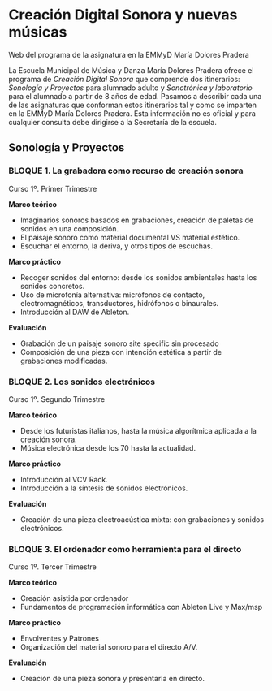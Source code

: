 # Creación Digital Sonora y nuevas músicas
Web del programa de la asignatura en la EMMyD María Dolores Pradera

La Escuela Municipal de Música y Danza María Dolores Pradera ofrece el programa de *Creación Digital Sonora* que comprende dos itinerarios: *Sonología y Proyectos* para alumnado adulto y *Sonotrónica y laboratorio* para el alumnado a partir de 8 años de edad. Pasamos a describir cada una de las asignaturas que conforman estos itinerarios tal y como se imparten en la EMMyD María Dolores Pradera. Esta información no es oficial y para cualquier consulta debe dirigirse a la Secretaría de la escuela. 

## Sonología y Proyectos 

### BLOQUE 1. La grabadora como recurso de creación sonora
Curso 1º. Primer Trimestre

**Marco teórico**
- Imaginarios sonoros basados en grabaciones, creación de paletas de sonidos en una composición.
- El paisaje sonoro como material documental VS material estético.
- Escuchar el entorno, la deriva, y otros tipos de escuchas.

**Marco práctico** 
- Recoger sonidos del entorno: desde los sonidos ambientales hasta los sonidos concretos.
- Uso de microfonía alternativa: micrófonos de contacto, electromagnéticos, transductores, hidrófonos o binaurales.
- Introducción al DAW de Ableton.

**Evaluación**
- Grabación de un paisaje sonoro site specific sin procesado
- Composición de una pieza con intención estética a partir de grabaciones modificadas.

### BLOQUE 2. Los sonidos electrónicos
Curso 1º. Segundo Trimestre

**Marco teórico**
- Desde los futuristas italianos, hasta la música algorítmica aplicada a la creación sonora.
- Música electrónica desde los 70 hasta la actualidad.
  
**Marco práctico** 
- Introducción al VCV Rack.
- Introducción a la síntesis de sonidos electrónicos.

**Evaluación**
- Creación de una pieza electroacústica mixta: con grabaciones y sonidos electrónicos.

### BLOQUE 3. El ordenador como herramienta para el directo
Curso 1º. Tercer Trimestre

**Marco teórico**
- Creación asistida por ordenador
- Fundamentos de programación informática con Ableton Live y Max/msp

**Marco práctico** 
- Envolventes y Patrones
- Organización del material sonoro para el directo A/V.

**Evaluación**
- Creación de una pieza sonora y presentarla en directo.

